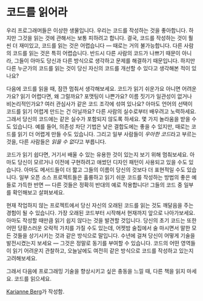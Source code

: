 # 코드를 읽어라

우리 프로그래머들은 이상한 생물입니다. 우리는 코드를 작성하는 것을 좋아합니다. 하지만 그것을 읽는 것에 관해서는 보통 피하려고 합니다. 결국, 코드를 작성하는 것이 훨씬 더 재미있고, 코드를 읽는 것은 어렵습니다 — 때로는 거의 불가능합니다. 다른 사람의 코드를 읽는 것은 특히 어렵습니다. 반드시 다른 사람의 코드가 나쁘기 때문이 아니라, 그들이 아마도 당신과 다른 방식으로 생각하고 문제를 해결하기 때문입니다. 하지만 다른 누군가의 코드를 읽는 것이 당신 자신의 코드를 개선할 수 있다고 생각해본 적이 있나요?

다음에 코드를 읽을 때, 잠깐 멈춰서 생각해보세요. 코드가 읽기 쉬운가요 아니면 어려운가요? 읽기 어렵다면, 왜 그럴까요? 포맷팅이 나쁜가요? 이름 짓기가 일관성이 없거나 비논리적인가요? 여러 관심사가 같은 코드 조각에 섞여 있나요? 아마도 언어의 선택이 코드를 읽기 어렵게 만드는 건 아닐까요? 다른 사람의 실수로부터 배우려고 노력하세요. 그래서 당신의 코드에는 같은 실수가 포함되지 않도록 하세요. 몇 가지 놀라움을 받을 수도 있습니다. 예를 들어, 의존성 차단 기법은 낮은 결합도에는 좋을 수 있지만, 때로는 코드를 읽기 더 어렵게 만들 수도 있습니다. 그리고 일부 사람들이 *우아한 코드*라고 부르는 것을, 다른 사람들은 *읽을 수 없다*고 부릅니다.

코드가 읽기 쉽다면, 거기서 배울 수 있는 유용한 것이 있는지 보기 위해 멈춰보세요. 아마도 당신이 모르거나 이전에 구현하려고 애썼던 디자인 패턴이 사용되고 있을 수도 있습니다. 아마도 메서드들이 더 짧고 그들의 이름이 당신의 것보다 더 표현적일 수도 있습니다. 일부 오픈 소스 프로젝트들은 훌륭하고 읽기 쉬운 코드를 작성하는 방법의 좋은 예들로 가득한 반면 — 다른 것들은 정확히 반대의 예로 작용합니다! 그들의 코드 중 일부를 확인해보고 살펴보세요.

현재 작업하지 않는 프로젝트에서 당신 자신의 오래된 코드를 읽는 것도 깨달음을 주는 경험이 될 수 있습니다. 가장 오래된 코드부터 시작해서 현재까지 앞으로 나아가보세요. 아마도 작성할 때만큼 읽기 쉽지 않다는 것을 발견할 것입니다. 당신의 초기 코드는 또한 어떤 당황스러운 오락적 가치를 가질 수도 있는데, 어젯밤 술집에서 술 마시면서 말한 모든 것들을 상기시키는 것과 같은 방식으로 말입니다. 수년에 걸쳐 당신이 어떻게 기술을 발전시켰는지 보세요 — 그것은 정말로 동기를 부여할 수 있습니다. 코드의 어떤 영역들이 읽기 어려운지 관찰하고, 오늘날에도 여전히 같은 방식으로 코드를 작성하고 있는지 고려해보세요.

그래서 다음에 프로그래밍 기술을 향상시키고 싶은 충동을 느낄 때, 다른 책을 읽지 마세요. 코드를 읽으세요.

[Karianne Berg](http://programmer.97things.oreilly.com/wiki/index.php/Karianne_Berg)가 작성함.